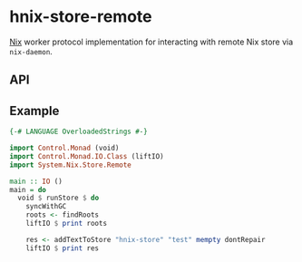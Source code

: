 # hnix-store-remote

[Nix] worker protocol implementation for interacting with remote Nix store
via `nix-daemon`.

[Nix]: https://nixos.org/nix

## API

[System.Nix.Store.Remote]: ./src/System/Nix/Store/Remote.hs

## Example

```haskell
{-# LANGUAGE OverloadedStrings #-}

import Control.Monad (void)
import Control.Monad.IO.Class (liftIO)
import System.Nix.Store.Remote

main :: IO ()
main = do
  void $ runStore $ do
    syncWithGC
    roots <- findRoots
    liftIO $ print roots

    res <- addTextToStore "hnix-store" "test" mempty dontRepair
    liftIO $ print res
```
